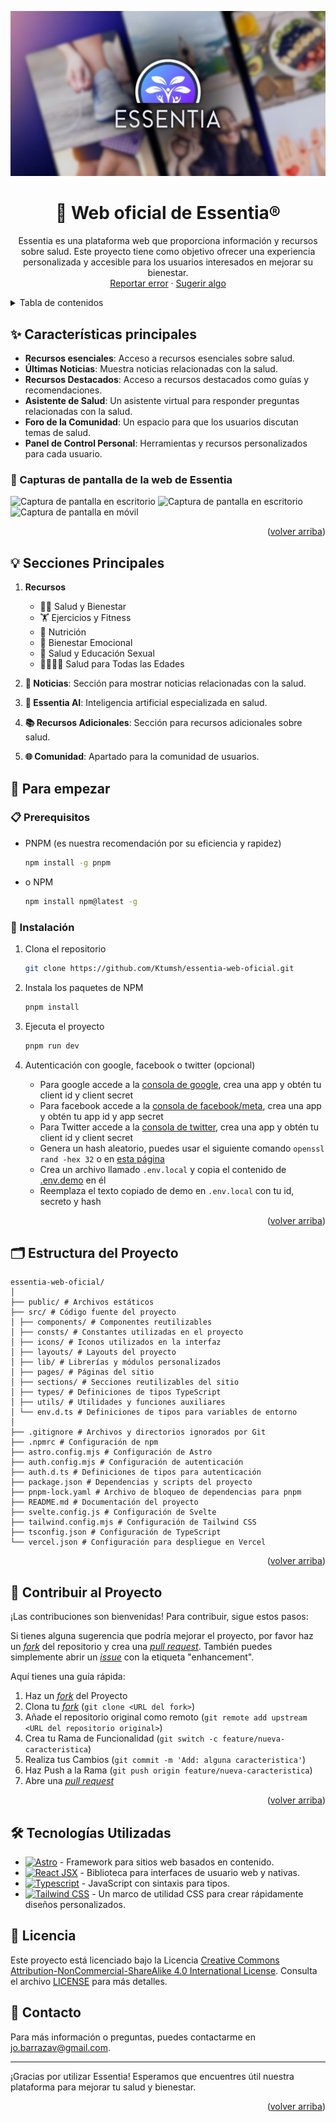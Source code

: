 <a name="readme-top"></a>

<div align="center">

<a href="https://github.com/Ktumsh/essentia-web-oficial">
  <img src="./public/essentia-1200x630.jpg" alt="Logo" />
</a>

# 🌟 Web oficial de Essentia®

Essentia es una plataforma web que proporciona información y recursos sobre salud. Este proyecto tiene como objetivo ofrecer una experiencia personalizada y accesible para los usuarios interesados en mejorar su bienestar.\
[Reportar error](https://github.com/Ktumsh/essentia-web-oficial/issues) · [Sugerir algo](https://github.com/Ktumsh/essentia-web-oficial/issues)

</div>

<details>
<summary>Tabla de contenidos</summary>

- [🌟 Web oficial de Essentia](#-web-oficial-de-essentia)
- [✨ Características principales](#-características-principales)
  - [📸 Capturas de pantalla de Essentia](#-capturas-de-pantalla-de-la-web-de-essentia)
- [💡 Secciones Principales](#-secciones-principales)
- [🦾 Para empezar](#-para-empezar)
  - [📋 Prerequisitos](#-prerequisitos)
  - [🚀 Instalación](#-instalación)
- [🗂️ Estructura del Proyecto](#-contribuir-al-proyecto)
- [🤝 Contribuir al Proyecto](#-contribuir-al-proyecto)
- [🛠️ Tecnologías Utilizadas](#️-tecnologías-utilizadas)
- [📄 Licencia](#-licencia)
- [📧 Contacto](#-contacto)

</details>

## ✨ Características principales

- **Recursos esenciales**: Acceso a recursos esenciales sobre salud.
- **Últimas Noticias**: Muestra noticias relacionadas con la salud.
- **Recursos Destacados**: Acceso a recursos destacados como guías y recomendaciones.
- **Asistente de Salud**: Un asistente virtual para responder preguntas relacionadas con la salud.
- **Foro de la Comunidad**: Un espacio para que los usuarios discutan temas de salud.
- **Panel de Control Personal**: Herramientas y recursos personalizados para cada usuario.

### 📸 Capturas de pantalla de la web de Essentia

![Captura de pantalla en escritorio](./public/essentia-screenshot-1.png)
![Captura de pantalla en escritorio](./public/essentia-screenshot-2.png)
![Captura de pantalla en móvil](./public/essentia-screenshot-3.png)

<p align="right">(<a href="#readme-top">volver arriba</a>)</p>

## 💡 Secciones Principales

1. **Recursos**
   - 🧘‍♀️ Salud y Bienestar
   - 🏋️ Ejercicios y Fitness
   - 🍎 Nutrición
   - 🧠 Bienestar Emocional
   - 👫 Salud y Educación Sexual
   - 👨‍👩‍👧‍👦 Salud para Todas las Edades

2. **📰 Noticias**: Sección para mostrar noticias relacionadas con la salud.

3. **🤖 Essentia AI**: Inteligencia artificial especializada en salud.

4. **📚 Recursos Adicionales**: Sección para recursos adicionales sobre salud.

5. **🌐 Comunidad**: Apartado para la comunidad de usuarios.

## 🦾 Para empezar

### 📋 Prerequisitos

- PNPM (es nuestra recomendación por su eficiencia y rapidez)

  ```sh
  npm install -g pnpm
  ```

- o NPM

  ```sh
  npm install npm@latest -g
  ```

### 🚀 Instalación

1. Clona el repositorio

   ```sh
   git clone https://github.com/Ktumsh/essentia-web-oficial.git
   ```

2. Instala los paquetes de NPM

   ```sh
   pnpm install
   ```

3. Ejecuta el proyecto

   ```sh
   pnpm run dev
   ```
   
4. Autenticación con google, facebook o twitter (opcional)
   - Para google accede a la [consola de google](https://console.cloud.google.com/), crea una app y obtén tu client id y client secret
   - Para facebook accede a la [consola de facebook/meta](https://developers.facebook.com/), crea una app y obtén tu app id y app secret
   - Para Twitter accede a la [consola de twitter](https://developer.twitter.com/), crea una app y obtén tu client id y client secret
   - Genera un hash aleatorio, puedes usar el siguiente comando ```openssl rand -hex 32``` o en [esta página](https://generate-secret.vercel.app/)
   - Crea un archivo llamado ```.env.local``` y copia el contenido de [.env.demo](.env.demo) en él
   - Reemplaza el texto copiado de demo en ```.env.local``` con tu id, secreto y hash

<p align="right">(<a href="#readme-top">volver arriba</a>)</p>

## 🗂️ Estructura del Proyecto

```text
essentia-web-oficial/
│
├── public/ # Archivos estáticos
├── src/ # Código fuente del proyecto
│ ├── components/ # Componentes reutilizables
│ ├── consts/ # Constantes utilizadas en el proyecto
│ ├── icons/ # Iconos utilizados en la interfaz
│ ├── layouts/ # Layouts del proyecto
│ ├── lib/ # Librerías y módulos personalizados
│ ├── pages/ # Páginas del sitio
│ ├── sections/ # Secciones reutilizables del sitio
│ ├── types/ # Definiciones de tipos TypeScript
│ ├── utils/ # Utilidades y funciones auxiliares
│ └── env.d.ts # Definiciones de tipos para variables de entorno
│
├── .gitignore # Archivos y directorios ignorados por Git
├── .npmrc # Configuración de npm
├── astro.config.mjs # Configuración de Astro
├── auth.config.mjs # Configuración de autenticación
├── auth.d.ts # Definiciones de tipos para autenticación
├── package.json # Dependencias y scripts del proyecto
├── pnpm-lock.yaml # Archivo de bloqueo de dependencias para pnpm
├── README.md # Documentación del proyecto
├── svelte.config.js # Configuración de Svelte
├── tailwind.config.mjs # Configuración de Tailwind CSS
├── tsconfig.json # Configuración de TypeScript
└── vercel.json # Configuración para despliegue en Vercel
```

<p align="right">(<a href="#readme-top">volver arriba</a>)</p>

## 🤝 Contribuir al Proyecto

¡Las contribuciones son bienvenidas! Para contribuir, sigue estos pasos:

Si tienes alguna sugerencia que podría mejorar el proyecto, por favor haz un [_fork_](https://github.com/Ktumsh/essentia-web-oficial/fork) del repositorio y crea una [_pull request_](https://github.com/Ktumsh/essentia-web-oficial/pulls). También puedes simplemente abrir un [_issue_](https://github.com/Ktumsh/essentia-web-oficial/issues) con la etiqueta "enhancement".

Aquí tienes una guía rápida:

1. Haz un [_fork_](https://github.com/Ktumsh/essentia-web-oficial/fork) del Proyecto
2. Clona tu [_fork_](https://github.com/Ktumsh/essentia-web-oficial/fork) (`git clone <URL del fork>`)
3. Añade el repositorio original como remoto (`git remote add upstream <URL del repositorio original>`)
4. Crea tu Rama de Funcionalidad (`git switch -c feature/nueva-caracteristica`)
5. Realiza tus Cambios (`git commit -m 'Add: alguna caracteristica'`)
6. Haz Push a la Rama (`git push origin feature/nueva-caracteristica`)
7. Abre una [_pull request_](https://github.com/Ktumsh/essentia-web-oficial/pulls)

<p align="right">(<a href="#readme-top">volver arriba</a>)</p>

## 🛠️ Tecnologías Utilizadas

- [![Astro][astro-badge]][astro-url] - Framework para sitios web basados ​​en contenido.
- [![React JSX][react-badge]][react-url] - Biblioteca para interfaces de usuario web y nativas.
- [![Typescript][typescript-badge]][typescript-url] - JavaScript con sintaxis para tipos.
- [![Tailwind CSS][tailwind-badge]][tailwind-url] - Un marco de utilidad CSS para crear rápidamente diseños personalizados.

## 📄 Licencia

Este proyecto está licenciado bajo la Licencia [Creative Commons Attribution-NonCommercial-ShareAlike 4.0 International License](http://creativecommons.org/licenses/by-nc-sa/4.0/). Consulta el archivo [LICENSE](LICENSE.md) para más detalles.

## 📧 Contacto

Para más información o preguntas, puedes contactarme en [jo.barrazav@gmail.com](mailto:jo.barrazav@gmail.com).

---

¡Gracias por utilizar Essentia! Esperamos que encuentres útil nuestra plataforma para mejorar tu salud y bienestar.

<p align="right">(<a href="#readme-top">volver arriba</a>)</p>

[astro-url]: https://astro.build/
[react-url]: https://es.react.dev/
[typescript-url]: https://www.typescriptlang.org/
[tailwind-url]: https://tailwindcss.com/
[astro-badge]: https://img.shields.io/badge/Astro-fff?style=for-the-badge&logo=astro&logoColor=bd303a&color=352563
[react-badge]: https://shields.io/badge/react-black?logo=react&style=for-the-badge
[typescript-badge]: https://img.shields.io/badge/Typescript-007ACC?style=for-the-badge&logo=typescript&logoColor=white&color=blue
[tailwind-badge]: https://img.shields.io/badge/Tailwind-ffffff?style=for-the-badge&logo=tailwindcss&logoColor=38bdf8
